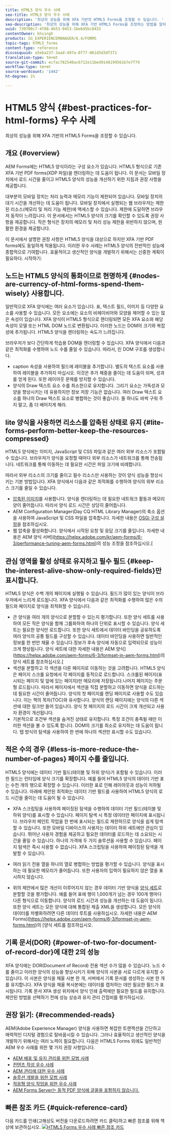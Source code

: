 ```yaml
---
title: HTML5 양식 우수 사례
seo-title: HTML5 양식 우수 사례
description: '최상의 성능을 위해 XFA 기반의 HTML5 Forms을 조정할 수 있습니다. '
seo-description: '최상의 성능을 위해 XFA 기반 HTML5 Forms을 조정하는 방법을 알아봅니다. '
uuid: 739700c7-4f88-4b53-9453-1be6d5bc8432
contentOwner: khsingh
products: SG_EXPERIENCEMANAGER/6.4/FORMS
topic-tags: hTML5_forms
content-type: reference
discoiquuid: a5eba237-3aad-497a-8f77-061d5d3df371
translation-type: tm+mt
source-git-commit: ecfac782540ac6712e11bed9148199561b7e7f79
workflow-type: tm+mt
source-wordcount: '1442'
ht-degree: 1%

---
```



# HTML5 양식 {#best-practices-for-html-forms} 우수 사례

최상의 성능을 위해 XFA 기반의 HTML5 Forms을 조정할 수 있습니다.

## 개요 {#overview}

AEM Forms에는 HTML5 양식이라는 구성 요소가 있습니다. HTML5 형식으로 기존 XFA 기반 PDF forms(XDP 파일)을 렌더링하는 데 도움이 됩니다. 이 문서는 모바일 장치에서 로드 시간을 줄이고 HTML5 양식의 성능을 개선하기 위한 지침과 권장 사항을 제공합니다.

대부분의 모바일 장치는 처리 능력과 메모리 기능이 제한되어 있습니다. 모바일 장치의 대기 시간을 개선하는 데 도움이 됩니다. 모바일 장치에서 실행되는 웹 브라우저는 제한된 리소스(메모리 및 처리 기능 제한)에 액세스할 수 있습니다. 제한에 도달하면 브라우저 동작이 느려집니다. 이 문서에서는 HTML5 양식의 크기를 확인할 수 있도록 권장 사항을 제공합니다. 작은 형식은 장치의 메모리 및 처리 성능 제한을 위반하지 않으며, 원활한 환경을 제공합니다.

이 문서에서 설명한 권장 사항은 HTML5 양식을 대상으로 하지만 XFA 기반 PDF forms에도 동일하게 적용됩니다. 이러한 우수 사례는 HTML5 양식의 전반적인 성능에 종합적으로 기여합니다. 효율적이고 생산적인 양식을 개발하기 위해서는 신중한 계획이 필요하다. 시작하기:

## 노드는 HTML5 양식의 통화이므로 현명하게 {#nodes-are-currency-of-html-forms-spend-them-wisely} 사용합니다.

일반적으로 XFA 양식에는 여러 요소가 있습니다. 표, 텍스트 필드, 이미지 등 다양한 요소를 사용할 수 있습니다. 모든 요소에는 요소의 비헤이비어와 모양을 제어할 수 있는 많은 속성이 있습니다. XFA 양식이 HTML5 형식으로 렌더링되면 모든 XFA 요소와 해당 속성이 모델 또는 HTML DOM 노드로 변환됩니다. 이러한 노드는 DOM의 크기와 복잡성에 추가됩니다. HTML5 양식을 렌더링하는 속도가 느려집니다.

브라우저가 보다 간단하게 학습용 DOM을 렌더링할 수 있습니다. XFA 양식에서 다음과 같은 최적화를 수행하여 노드 수를 줄일 수 있습니다. 따라서, 린 DOM 구조를 생성합니다.

* caption 속성을 사용하여 필드에 레이블을 추가합니다. 별도의 텍스트 요소를 사용하여 레이블을 추가하지 마십시오. 이것은 추가 체중을 줄이는 데 도움이 되며, 성과를 얻게 된다. 또한 레이아웃 문제를 방지할 수 있습니다.
* 양식의 Draw 텍스트 요소 수를 최소한으로 유지합니다. 그리기 요소는 가독성과 모양을 향상시키는 데 유용하지만 정보 저장 기능은 없습니다. 여러 Draw 텍스트 요소를 하나의 Draw 텍스트 요소로 병합하는 것이 좋습니다. 돌 하나도 바싹 구워 주지 말고, 좀 더 배어지게 해라.

## lite 양식을 사용하면 리소스를 압축된 상태로 유지 {#lite-forms-perform-better-keep-the-resources-compressed}

HTML5 양식에는 이미지, JavaScript 및 CSS 파일과 같은 여러 외부 리소스가 포함될 수 있습니다. 브라우저가 양식을 요청할 때마다 외부 리소스가 네트워크를 통해 전송됩니다. 네트워크를 통해 이동하는 데 필요한 시간은 파일 크기에 비례합니다.

따라서 외부 리소스의 크기를 줄이고 필수 리소스만 사용하는 것이 양식 성능을 향상시키는 기본 방법입니다. XFA 양식에서 다음과 같은 최적화를 수행하여 양식의 외부 리소스 크기를 줄일 수 있습니다.

* [압축된 이미지](/help/assets/best-practices-for-optimizing-the-quality-of-your-images.md)를 사용합니다. 양식을 렌더링하는 데 필요한 네트워크 활동과 메모리 양이 줄어듭니다. 따라서 양식 로드 시간은 상당히 줄어듭니다.
* AEM Configuration Manager(Day CQ HTML Library Manager)의 축소 옵션을 사용하여 JavaScript 및 CSS 파일을 압축합니다. 자세한 내용은 [OSGi 구성 설정](/help/sites-deploying/osgi-configuration-settings.md)을 참조하십시오.
* 웹 압축을 활성화합니다. 양식에서 시작된 요청 및 응답 크기를 줄입니다. 자세한 내용은 AEM 양식 서버](https://helpx.adobe.com/kr/aem-forms/6-3/performance-tuning-aem-forms.html)의 성능 조정을 참조하십시오.[

## 관심 영역을 활성 상태로 유지하고 필수 필드 {#keep-the-interest-alive-show-only-required-fields}만 표시합니다.

HTML5 양식은 수백 개의 페이지에 실행될 수 있습니다. 필드가 많이 있는 양식이 브라우저에서 느리게 로드됩니다. XFA 양식에서 다음과 같은 최적화를 수행하여 많은 수의 필드와 페이지로 양식을 최적화할 수 있습니다.

* 큰 양식을 여러 개의 양식으로 분할할 수 있는지 평가합니다. 또한 양식 세트를 사용하여 모든 작은 양식을 함께 그룹화하여 하나의 단위로 표시할 수 있습니다. 양식 세트는 필요한 양식만 로드합니다. 또한 양식 세트에서 데이터 바인딩을 공유하도록 여러 양식의 공통 필드를 구성할 수 있습니다. 데이터 바인딩을 사용하면 일반적인 정보를 한 번만 채울 수 있습니다.정보가 후속 양식에 자동으로 입력되므로 성능이 크게 향상됩니다. 양식 세트에 대한 자세한 내용은 AEM 양식](https://helpx.adobe.com/aem-forms/6-3/formset-in-aem-forms.html)의 양식 세트를 참조하십시오.[
* 섹션을 분할하고 각 섹션을 다른 페이지로 이동하는 것을 고려합니다. HTML5 양식은 페이지 스크롤 요청에서 각 페이지를 동적으로 로드합니다. 스크롤된 페이지(표시되는 페이지 및 앞에 있는 페이지)만 메모리에 저장됩니다.나머지 페이지는 주문형 로드됩니다. 따라서 페이지에서 섹션을 직접 분할하고 이동하면 양식을 로드하는 데 필요한 시간이 줄어듭니다. 양식의 첫 페이지를 랜딩 페이지로 사용할 수도 있습니다. 이는 책의 목차(TOC)와 유사합니다. 양식의 랜딩 페이지에는 양식의 다른 섹션에 대한 링크만 들어 있습니다. 양식 첫 페이지의 로드 시간이 크게 개선되고 사용자 환경이 개선됩니다.
* 기본적으로 조건부 섹션을 숨겨진 상태로 유지합니다. 특정 조건이 충족될 때만 이러한 섹션을 볼 수 있도록 합니다. DOM의 크기를 최소로 유지하는 데 도움이 됩니다. 탭 방식의 탐색을 사용하여 한 번에 하나의 섹션만 표시할 수도 있습니다.

## 적은 수의 경우 {#less-is-more-reduce-the-number-of-pages} 페이지 수를 줄입니다.

HTML5 양식에는 데이터 기반 필드(테이블 및 하위 양식)가 포함될 수 있습니다. 이러한 필드는 런타임에 양식 크기를 확장합니다. 예를 들어 HTML5 양식의 데이터 기반 표는 수천 개의 행으로 확장할 수 있습니다. 이러한 표로 인해 레이아웃과 성능이 저하될 수 있습니다. 아래에 제안된 최적화는 데이터 기반 필드를 사용하여 HTML5 양식의 로드 시간을 줄이는 데 도움이 될 수 있습니다.

* XFA 스크립팅을 사용하여 페이징된 탐색을 수행하여 데이터 기반 필드(테이블 및 하위 양식)를 표시할 수 있습니다. 페이지 탐색 시 특정 데이터만 페이지에 표시됩니다. 브라우저 페인트 작업을 한 번에 표시되는 필드로 제한하므로 양식을 쉽게 탐색할 수 있습니다. 또한 모바일 디바이스의 사용자는 데이터 하위 세트에만 관심이 있습니다. 뛰어난 사용자 경험을 제공하고 필요한 데이터를 로드하는 데 소요되는 시간을 줄일 수 있습니다. 하나의 가격에 두 가지 솔루션을 사용할 수 있습니다.  페이지 탐색은 즉시 사용할 수 없습니다. XFA 스크립팅을 사용하여 페이징된 탐색을 개발할 수 있습니다.

* 여러 읽기 전용 열을 하나의 열로 병합하는 방법을 평가할 수 있습니다. 양식을 표시하는 데 필요한 메모리가 줄어듭니다. 또한 사용자의 입력이 필요하지 않은 열을 표시하지 않습니다.
* 위의 제안에서 많은 개선이 이루어지지 않는 경우 데이터 기반 양식을 [양식 세트](https://helpx.adobe.com/aem-forms/6-3/formset-in-aem-forms.html)로 분할할 것을 평가합니다. 예를 들어 표에 행이 1,000개가 넘는 경우 100개 행마다 다른 형식으로 이동합니다. 양식의 로드 시간과 성능을 개선하는 데 도움이 됩니다.  또한 양식 세트는 모든 양식에 대해 통합된 제출 XML을 생성합니다. 모든 양식의 데이터를 차별화하려면 다른 데이터 루트를 사용하십시오. 자세한 내용은 AEM Forms](https://helpx.adobe.com/aem-forms/6-3/formset-in-aem-forms.html)의 [양식 세트를 참조하십시오.

## 기록 문서(DOR) {#power-of-two-for-document-of-record-dor}에 대한 2의 성능

XFA 양식에는 DOR(Document of Record) 전용 섹션 수가 많을 수 있습니다. 노드 수를 줄이고 이러한 양식의 성능을 향상시키기 위해 양식의 사본을 서로 다르게 유지할 수 있습니다. 이 사본은 양식을 채울 사본 한 개, 서버에서 기록 문서를 생성하는 사본 한 개를 유지합니다. XFA 양식을 채울 복사본에는 데이터를 캡처하는 데만 필요한 필드가 표시됩니다. 기록 문서 XFA 생성 위치에서 양식 인쇄 출력에만 필요한 필드를 유지합니다. 제안된 방법을 선택하기 전에 성능 상승과 유지 관리 간접비를 평가하십시오.

## 권장 읽기: {#recommended-reads}

AEM(Adobe Experience Manager) 양식을 사용하면 복잡한 트랜잭션을 간단하고 매력적인 디지털 경험으로 탈바꿈시킬 수 있습니다. 그러나 효율적이고 생산적인 양식을 개발하기 위해서는 여러 노력이 필요합니다. 다음은 HTML5 Forms 외에도 일반적인 AEM 우수 사례를 위한 몇 가지 권장 사항입니다.

* [AEM 배포 및 유지 관리를 위한 모범 사례](/help/sites-deploying/best-practices.md)
* [컨텐츠 작성 우수 사례](/help/sites-authoring/best-practices.md)
* [AEM 관리에 대한 우수 사례](/help/sites-administering/administer-best-practices.md)
* [솔루션 개발을 위한 모범 사례](/help/sites-developing/best-practices.md)
* [적응형 양식 작업을 위한 우수 사례](/help/forms/using/adaptive-forms-best-practices.md)
* [AEM Forms Server는 동적 PDF 양식에 글꼴을 포함하지 않습니다.](https://helpx.adobe.com/aem-forms/kb/aem-forms-server-does-not-embed-fonts-to-dynamic-pdf-form.html)

## 빠른 참조 카드 {#quick-reference-card}

다음 카드를 인쇄(고해상도 버전을 다운로드하려면 카드 클릭)하고 빠른 참조를 위해 책상에 보관하십시오.
[ ![HTML5 Forms 우수 사례 빠른 참조 카드](do-not-localize/best-practices_reference_card.png)](assets/html5_forms_best_practices_reference_card.pdf)